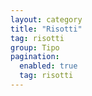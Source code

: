 ```yaml
---
layout: category
title: "Risotti"
tag: risotti
group: Tipo
pagination:
  enabled: true
  tag: risotti
---
```

